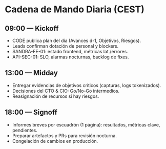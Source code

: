 # Cadena de Mando Diaria (CEST)
## 09:00 — Kickoff
- CODE publica plan del día (Avances d-1, Objetivos, Riesgos).
- Leads confirman dotación de personal y blockers.
- SANDRA-FE-01: estado frontend, métricas lat./errores.
- API-SEC-01: SLO, alarmas nocturnas, backlog de fixes.

## 13:00 — Midday
- Entregar evidencias de objetivos críticos (capturas, logs tokenizados).
- Decisiones del CTO & CIO: Go/No-Go intermedios.
- Reasignación de recursos si hay riesgos.

## 18:00 — Signoff
- Informes breves por escuadrón (1 página): resultados, métricas clave, pendientes.
- Preparar artefactos y PRs para revisión nocturna.
- Congelación de cambios en producción.
